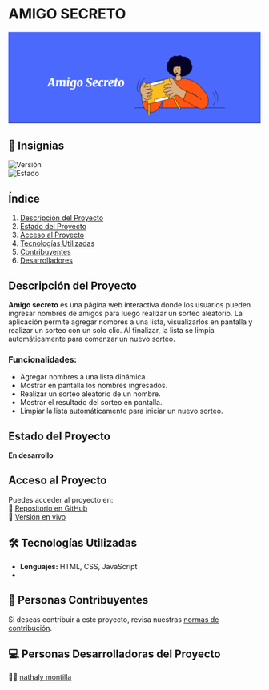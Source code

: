 # AMIGO SECRETO  

![Portada del Proyecto](assets/portada.png)  

## 🏅 Insignias  
![Versión](https://img.shields.io/badge/version-1.0-blue)  
![Estado](https://img.shields.io/badge/estado-en%20desarrollo-yellow)  

##  Índice  
1. [Descripción del Proyecto](#descripción-del-proyecto)  
2. [Estado del Proyecto](#estado-del-proyecto)   
3. [Acceso al Proyecto](#acceso-al-proyecto)  
4. [Tecnologías Utilizadas](#tecnologías-utilizadas)  
5. [Contribuyentes](#personas-contribuyentes)  
6. [Desarrolladores](#personas-desarrolladoras-del-proyecto)  


##  Descripción del Proyecto  
**Amigo secreto** es una página web interactiva donde los usuarios pueden ingresar nombres de amigos para luego realizar un sorteo aleatorio. La aplicación permite agregar nombres a una lista, visualizarlos en pantalla y realizar un sorteo con un solo clic. Al finalizar, la lista se limpia automáticamente para comenzar un nuevo sorteo.  

###  **Funcionalidades:**  
- Agregar nombres a una lista dinámica.  
- Mostrar en pantalla los nombres ingresados.  
- Realizar un sorteo aleatorio de un nombre.  
- Mostrar el resultado del sorteo en pantalla.  
- Limpiar la lista automáticamente para iniciar un nuevo sorteo.  

## Estado del Proyecto  
  **En desarrollo**  
##  Acceso al Proyecto  
Puedes acceder al proyecto en:  
🔗 [Repositorio en GitHub](https://github.com/nathaly93/challenge-amigo-secreto_esp-main)  
🔗 [Versión en vivo](https://nathaly93.github.io/challenge-amigo-secreto_esp-main/)  

## 🛠 Tecnologías Utilizadas  
-  **Lenguajes:** HTML, CSS, JavaScript
- 
## 🤝 Personas Contribuyentes  
Si deseas contribuir a este proyecto, revisa nuestras [normas de contribución](CONTRIBUTING.md).  

## 💻 Personas Desarrolladoras del Proyecto  
👩‍💻 [nathaly montilla](https://github.com/nathaly93)  


